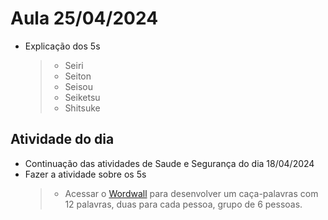 # Aula 25/04/2024

- Explicação dos 5s
    > - Seiri
    > - Seiton
    > - Seisou
    > - Seiketsu
    > - Shitsuke

## Atividade do dia
- Continuação das atividades de Saude e Segurança do dia 18/04/2024
- Fazer a atividade sobre os 5s
    > - Acessar o [Wordwall](https://wordwall.net/pt) para desenvolver um caça-palavras com 12 palavras, duas para cada pessoa, grupo de 6 pessoas. 